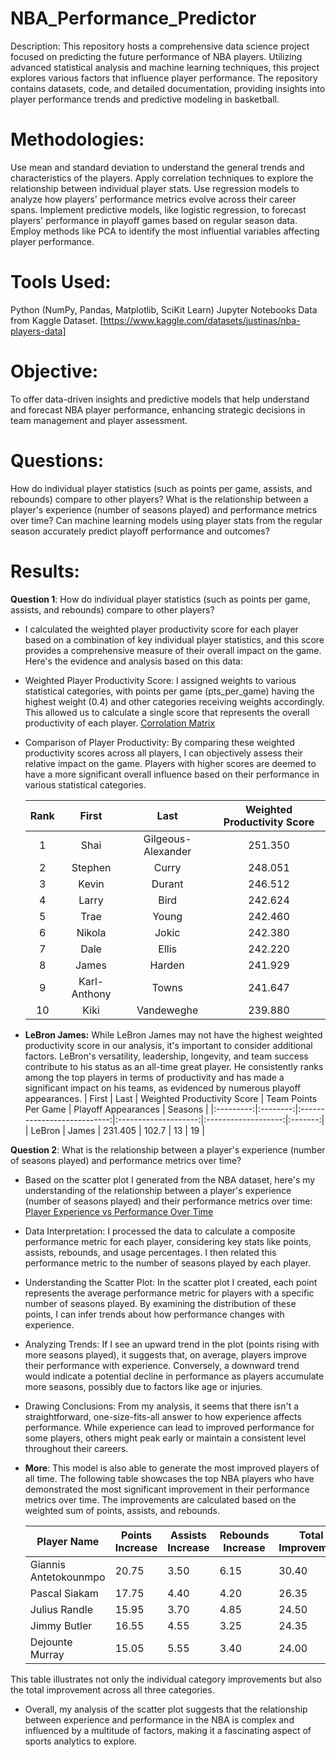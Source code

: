 # NBA_Performance_Predictor
Description:
This repository hosts a comprehensive data science project focused on predicting the future performance of NBA players. Utilizing advanced statistical analysis and machine learning techniques, this project explores various factors that influence player performance. The repository contains datasets, code, and detailed documentation, providing insights into player performance trends and predictive modeling in basketball.

# Methodologies:
Use mean and standard deviation to understand the general trends and characteristics of the players.
Apply correlation techniques to explore the relationship between individual player stats.
Use regression models to analyze how players' performance metrics evolve across their career spans.
Implement predictive models, like logistic regression, to forecast players' performance in playoff games based on regular season data.
Employ methods like PCA to identify the most influential variables affecting player performance.


# Tools Used:
Python (NumPy, Pandas, Matplotlib, SciKit Learn)
Jupyter Notebooks
Data from Kaggle Dataset. [https://www.kaggle.com/datasets/justinas/nba-players-data]

# Objective:
To offer data-driven insights and predictive models that help understand and forecast NBA player performance, enhancing strategic decisions in team management and player assessment.

# Questions:
How do individual player statistics (such as points per game, assists, and rebounds) compare to other players?
What is the relationship between a player's experience (number of seasons played) and performance metrics over time?
Can machine learning models using player stats from the regular season accurately predict playoff performance and outcomes?

# Results: 
**Question 1**: How do individual player statistics (such as points per game, assists, and rebounds) compare to other players?
- I calculated the weighted player productivity score for each player based on a combination of key individual player statistics, and this score provides a comprehensive  measure of their overall impact on the game. Here's the evidence and analysis based on this data:
	
- Weighted Player Productivity Score: I assigned weights to various statistical categories, with points per game (pts_per_game) having the highest weight (0.4) and other categories receiving weights accordingly. This allowed us to calculate a single score that represents the overall productivity of each player.
		[Corrolation Matrix](Images/289400742-d765b848-e496-467e-8d74-b3195b8b4d2e.png)
	
- Comparison of Player Productivity: By comparing these weighted productivity scores across all players, I can objectively assess their relative impact on the game. Players with higher scores are deemed to have a more significant overall influence based on their performance in various statistical categories.

	 |   Rank   |     First      |         Last          | Weighted Productivity Score |
	|:--------:|:--------------:|:---------------------:|:---------------------------:|
	|   1      |      Shai      | Gilgeous-Alexander    |           251.350           |
	|   2      |    Stephen     |        Curry          |           248.051           |
	|   3      |     Kevin      |        Durant         |           246.512           |
	|   4      |     Larry      |         Bird          |           242.624           |
	|   5      |      Trae      |         Young         |           242.460           |
	|   6      |     Nikola     |         Jokic         |           242.380           |
	|   7      |      Dale      |         Ellis         |           242.220           |
	|   8      |     James      |        Harden         |           241.929           |
	|   9      | Karl-Anthony   |         Towns         |           241.647           |
	|   10     |      Kiki      |      Vandeweghe       |           239.880           |
- **LeBron James:** While LeBron James may not have the highest weighted productivity score in our analysis, it's important to consider additional factors. LeBron's versatility, leadership, longevity, and team success contribute to his status as an all-time great player. He consistently ranks among the top players in terms of productivity and has made a significant impact on his teams, as evidenced by numerous playoff appearances.
	|   First   |   Last   | Weighted Productivity Score | Team Points Per Game | Playoff Appearances | Seasons |
	|:---------:|:--------:|:---------------------------:|:--------------------:|:-------------------:|:-------:|
	|  LeBron   |  James   |           231.405           |         102.7        |         13          |    19   |

**Question 2**: What is the relationship between a player's experience (number of seasons played) and performance metrics over time?
- Based on the scatter plot I generated from the NBA dataset, here's my understanding of the relationship between a player's experience (number of seasons played) and their performance metrics over time:
	[Player Experience vs Performance Over Time](Images/outputQ2Graph.png)
- Data Interpretation: I processed the data to calculate a composite performance metric for each player, considering key stats like points, assists, rebounds, and usage percentages. I then related this performance metric to the number of seasons played by each player.
- Understanding the Scatter Plot: In the scatter plot I created, each point represents the average performance metric for players with a specific number of seasons played. By examining the distribution of these points, I can infer trends about how performance changes with experience.
- Analyzing Trends: If I see an upward trend in the plot (points rising with more seasons played), it suggests that, on average, players improve their performance with experience. Conversely, a downward trend would indicate a potential decline in performance as players accumulate more seasons, possibly due to factors like age or injuries.
- Drawing Conclusions: From my analysis, it seems that there isn't a straightforward, one-size-fits-all answer to how experience affects performance. While experience can lead to improved performance for some players, others might peak early or maintain a consistent level throughout their careers.
- **More**: This model is also able to generate the most improved players of all time.
 	The following table showcases the top NBA players who have demonstrated the most significant improvement in their performance metrics over time. The improvements are calculated based on the weighted sum of points, assists, and rebounds.

	| Player Name           | Points Increase | Assists Increase | Rebounds Increase | Total Improvement |
	|-----------------------|-----------------|------------------|-------------------|-------------------|
	| Giannis Antetokounmpo | 20.75           | 3.50             | 6.15              | 30.40             |
	| Pascal Siakam         | 17.75           | 4.40             | 4.20              | 26.35             |
	| Julius Randle         | 15.95           | 3.70             | 4.85              | 24.50             |
	| Jimmy Butler          | 16.55           | 4.55             | 3.25              | 24.35             |
	| Dejounte Murray       | 15.05           | 5.55             | 3.40              | 24.00             |

This table illustrates not only the individual category improvements but also the total improvement across all three categories.
- Overall, my analysis of the scatter plot suggests that the relationship between experience and performance in the NBA is complex and influenced by a multitude of factors, making it a fascinating aspect of sports analytics to explore.


